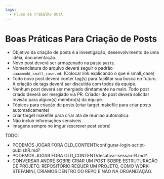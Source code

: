 ```yaml
---
tags:
  - Fluxo de Trabalho DCTA
---
```


# Boas Práticas Para Criação de Posts

- Objetivo da criação de posts é a investigação, desenvolvimento de uma idéia, documentação.
- Novo post deverá ser armazenado na pasta `posts`.
- Nomenclatura do arquivo deverá seguir o padrão `aaaammdd_small_case.md`. (Colocar link explicando o que é small_case)
- Todo novo post deverá conter tag(s) para facilitar sua busca no futuro. A criação de tags deverá ser discutida com todos da equipe.
- Nenhum post deverá ser mergiado diretamente na main. Todo post criado deverá ser mergiado via PR. Criador do post deverá solicitar revisão para algum(s) membro(s) da equipe.
- Tópicos para criação de posts (criar target makefile para criar posts automaticamente)
- criar target makefile para criar ata de reuniao automatica
- Não incluir informações sensíveis
- Imagens sempre no imgur (escrever post sobre)


TODO:

- PODEMOS JOGAR FORA OLD_CONTENT/configurar-login-script-publishR.md?
- PODEMOS JOGAR FORA OLD_CONTENT/desativar-sessao-R.md?
- CONVERSAR ANDRÉ SOBRE CRIAR UM POST SOBRE ESTRUTURAÇÃO DE PROJETO. REPOSITÓRIO REQUER UM PROJETO, COMO WORK-STEFANINI, CRIAMOS DENTRO DO REPO E NÃO NA ORGANIZAÇÃO.